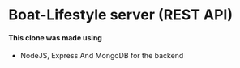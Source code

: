 # Boat-Lifestyle server (REST API)

#### This clone was made using

- NodeJS, Express And MongoDB for the backend
